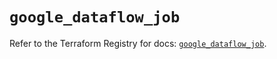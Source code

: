 # `google_dataflow_job`

Refer to the Terraform Registry for docs: [`google_dataflow_job`](https://registry.terraform.io/providers/hashicorp/google-beta/6.5.0/docs/resources/google_dataflow_job).
